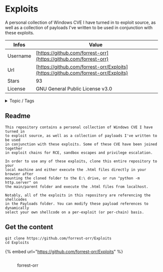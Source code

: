 # Exploits

A personal collection of Windows CVE I have turned in to exploit source, as well as a collection of payloads I've written to be used in conjunction with these exploits.

| Infos    | Value                                                              |
| -------- | -------------------------------------------------------------------|
| Username | [https://github.com/forrest-orr](https://github.com/forrest-orr) |
| Url      | [https://github.com/forrest-orr/Exploits](https://github.com/forrest-orr/Exploits)                                               |
| Stars    | 93                                                          |
| License  | GNU General Public License v3.0                                                        |

<details>

<summary>Topic / Tags</summary>

* asm* browser* c* cve* cve-2019-17026* cve-2020-0674* exploit* firefox* ie* ionmonkey* js* jscript* ms12-037* ms13-008* ms14-051* poc* shellcode* uaf* windows* wpad

</details>

## Readme

```
This repository contains a personal collection of Windows CVE I have turned in
to exploit source, as well as a collection of payloads I've written to be used
in conjunction with these exploits. Some of these CVE have been joined together
in exploit chains for RCE, sandbox escapes and privilege escalation.

In order to use any of these exploits, clone this entire repository to your
local machine and either execute the .html files directly in your browser after
mounting the cloned folder to the E:\ drive, or run "python -m http.server" on
the main/parent folder and execute the .html files from localhost. 

Notably, all of the exploits in this repository are referencing the shellcodes
in the Payloads folder. You can modify these payload references to dynamically
select your own shellcode on a per-exploit (or per-chain) basis.

```


## Get the content

```
git clone https://github.com/forrest-orr/Exploits
cd Exploits
```

{% embed url="https://github.com/forrest-orr/Exploits" %}

<figure><img src="https://avatars.githubusercontent.com/u/55118191?v=4" alt=""><figcaption><p>forrest-orr</p></figcaption></figure>
